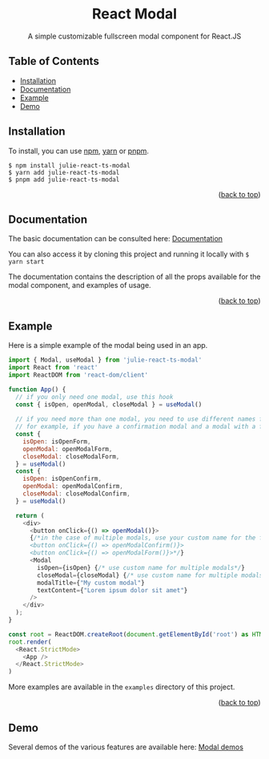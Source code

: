 <!-- Improved compatibility of back to top link: See: https://github.com/othneildrew/Best-README-Template/pull/73 -->
<a name="readme-top"></a>

<!--
*** Thanks for checking out the Best-README-Template. If you have a suggestion
*** that would make this better, please fork the repo and create a pull request
*** or simply open an issue with the tag "enhancement".
*** Don't forget to give the project a star!
*** Thanks again! Now go create something AMAZING! :D
-->



<!-- PROJECT SHIELDS -->
<!--
*** I'm using markdown "reference style" links for readability.
*** Reference links are enclosed in brackets [ ] instead of parentheses ( ).
*** See the bottom of this document for the declaration of the reference variables
*** for contributors-url, forks-url, etc. This is an optional, concise syntax you may use.
*** https://www.markdownguide.org/basic-syntax/#reference-style-links
-->

<div align="center">

<h1 align="center">React Modal</h3>

  <p align="center">
    A simple customizable fullscreen modal component for React.JS
  </p>
</div>



<!-- TABLE OF CONTENTS -->

  <h2>Table of Contents</h2>
  <ul>
    <li>
      <a href="#installation">Installation</a>
    </li>
    <li>
      <a href="#documentation">Documentation</a>
    </li>
    <li>
      <a href="#example">Example</a>
    </li>
    <li>
      <a href="#demo">Demo</a>
    </li>
  </ul>

<!-- GETTING STARTED -->
## Installation

To install, you can use [npm](https://npmjs.org/), [yarn](https://yarnpkg.com/) or [pnpm](https://pnpm.io/installation).

```
$ npm install julie-react-ts-modal
$ yarn add julie-react-ts-modal
$ pnpm add julie-react-ts-modal
 ```


<p align="right">(<a href="#readme-top">back to top</a>)</p>



<!-- Documentation -->
## Documentation

The basic documentation can be consulted here: [Documentation](https://jv-react-modal-doc.netlify.app/)

You can also access it by cloning this project and running it locally with 
``` $ yarn start ```

The documentation contains the description of all the props available for the modal component, and examples of usage.

<p align="right">(<a href="#readme-top">back to top</a>)</p>



<!-- EXAMPLE -->
## Example

Here is a simple example of the modal being used in an app.

```Javascript
import { Modal, useModal } from 'julie-react-ts-modal'
import React from 'react'
import ReactDOM from 'react-dom/client'

function App() {
  // if you only need one modal, use this hook
  const { isOpen, openModal, closeModal } = useModal()
  
  // if you need more than one modal, you need to use different names for the hooks.
  // for example, if you have a confirmation modal and a modal with a form, you can do this:
  const {
    isOpen: isOpenForm,
    openModal: openModalForm,
    closeModal: closeModalForm,
  } = useModal()
  const {
    isOpen: isOpenConfirm,
    openModal: openModalConfirm,
    closeModal: closeModalConfirm,
  } = useModal()

  return (
    <div>
      <button onClick={() => openModal()}>
      {/*in the case of multiple modals, use your custom name for the function:
      <button onClick={() => openModalConfirm()}>
      <button onClick={() => openModalForm()}>*/}
      <Modal
        isOpen={isOpen} {/* use custom name for multiple modals*/}
        closeModal={closeModal} {/* use custom name for multiple modals*/}
        modalTitle={"My custom modal"}
        textContent={"Lorem ipsum dolor sit amet"}
      />
    </div>
  );
}

const root = ReactDOM.createRoot(document.getElementById('root') as HTMLElement)
root.render(
  <React.StrictMode>
    <App />
  </React.StrictMode>
)
```
More examples are available in the ``` examples ``` directory of this project.
<p align="right">(<a href="#readme-top">back to top</a>)</p>



<!-- DEMO -->
## Demo

Several demos of the various features are available here: [Modal demos](https://jv-react-modal-doc.netlify.app/#/examples/)

